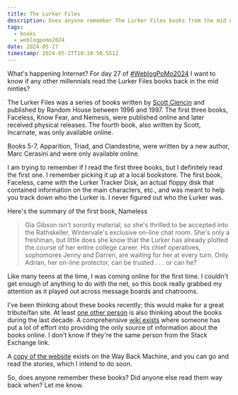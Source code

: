 ```yaml
---
title: The Lurker Files
description: Does anyone remember The Lurker Files books from the mid nineties?
tags:
  - books
  - weblogpomo2024
date: 2024-05-27
timestamp: 2024-05-27T10:18:50.551Z
---
```


What's happening Internet? For day 27 of [#WeblogPoMo2024](/tags/weblogpomo2024/) I want to know if any other millennials read the Lurker Files books back in the mid ninties?

The Lurker Files was a series of books written by [Scott Ciencin](https://en.wikipedia.org/wiki/Scott_Ciencin) and published by Random House between 1996 and 1997. The first three books, Faceless, Know Fear, and Nemesis, were published online and later received physical releases. The fourth book, also written by Scott, Incarnate, was only available online. 

Books 5-7, Apparition, Triad, and Clandestine, were written by a new author, Marc Cerasini and were only available online. 

I am trying to remember if I read the first three books, but I definitely read the first one. I remember picking it up at a local bookstore. The first book, Faceless, came with the Lurker Tracker Disk, an actual floppy disk that contained information on the main characters, etc., and was meant to help you track down who the Lurker is. I never figured out who the Lurker was.

Here's the summary of the first book, Nameless

> Gia Gibson isn't sorority material, so she's thrilled to be accepted into the Rathskeller, Wintervale's exclusive on-line chat room. She's only a freshman, but little does she know that the Lurker has already plotted the course of her entire college career. His chief operatives, sophomores Jenny and Darren, are waiting for her at every turn. Only Adrian, her on-line protector, can be trusted . . . or can he?

Like many teens at the time, I was coming online for the first time. I couldn't get enough of anything to do with the net, so this book really grabbed my attention as it played out across message boards and chatrooms. 

I've been thinking about these books recently; this would make for a great tribute/fan site. At least [one other person](https://literature.stackexchange.com/questions/618/whatever-happened-to-the-lurker-files) is also thinking about the books during the last decade. A comprehensive [wiki exists](https://the-lurker-files.fandom.com/wiki/The_Lurker_Files_Wiki) where someone has put a lot of effort into providing the only source of information about the books online. I don't know if they're the same person from the Stack Exchange link.

A [copy of the website](https://web.archive.org/web/19980121070621/http://www.randomhouse.com/lurkerfiles/) exists on the Way Back Machine, and you can go and read the stories, which I intend to do soon.

So, does anyone remember these books? Did anyone else read them way back when? Let me know.